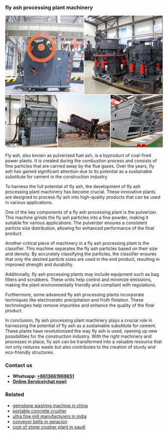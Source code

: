 <h3>fly ash processing plant machinery</h3><img src='1708499513.jpg' alt=''><p>Fly ash, also known as pulverized fuel ash, is a byproduct of coal-fired power plants. It is created during the combustion process and consists of fine particles that are carried away by the flue gases. Over the years, fly ash has gained significant attention due to its potential as a sustainable substitute for cement in the construction industry.</p><p>To harness the full potential of fly ash, the development of fly ash processing plant machinery has become crucial. These innovative plants are designed to process fly ash into high-quality products that can be used in various applications.</p><p>One of the key components of a fly ash processing plant is the pulverizer. This machine grinds the fly ash particles into a fine powder, making it suitable for various applications. The pulverizer ensures a consistent particle size distribution, allowing for enhanced performance of the final product.</p><p>Another critical piece of machinery in a fly ash processing plant is the classifier. This machine separates the fly ash particles based on their size and density. By accurately classifying the particles, the classifier ensures that only the desired particle sizes are used in the end product, resulting in improved strength and durability.</p><p>Additionally, fly ash processing plants may include equipment such as bag filters and scrubbers. These units help control and minimize emissions, making the plant environmentally friendly and compliant with regulations.</p><p>Furthermore, some advanced fly ash processing plants incorporate techniques like electrostatic precipitation and froth flotation. These technologies help remove impurities and enhance the quality of the final product.</p><p>In conclusion, fly ash processing plant machinery plays a crucial role in harnessing the potential of fly ash as a sustainable substitute for cement. These plants have revolutionized the way fly ash is used, opening up new possibilities for the construction industry. With the right machinery and processes in place, fly ash can be transformed into a valuable resource that not only reduces waste but also contributes to the creation of sturdy and eco-friendly structures.</p><h3>Contact us</h3><ul><li><strong>Whatsapp:&nbsp;<a href="https://wa.me/8613661969651">+8613661969651</a></strong></li><li><a href="https://swt.shibang-china.com/?git&amp;zhl&amp;fly ash processing plant machinery"><strong>Online Service(chat now)</strong></a></li></ul><h3>Related</h3><ul><li><a href='gemstone washing machine in china.md'>gemstone washing machine in china</a></li><li><a href='portable concrete crusher.md'>portable concrete crusher</a></li><li><a href='ultra fine mill manufacturers in india.md'>ultra fine mill manufacturers in india</a></li><li><a href='conveyor belts in opracion.md'>conveyor belts in opracion</a></li><li><a href='cost of stone crusher plant in saudi.md'>cost of stone crusher plant in saudi</a></li></ul>